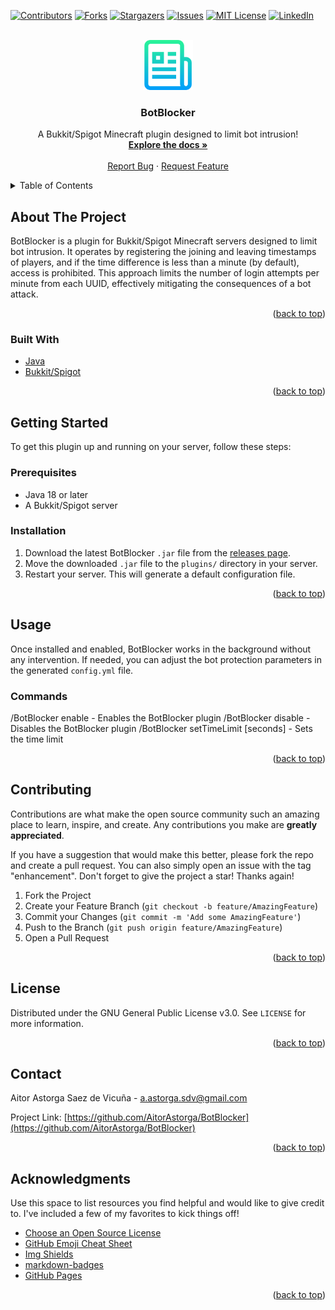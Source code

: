 <!-- Improved compatibility of back to top link: See: https://github.com/othneildrew/Best-README-Template/pull/73 -->
<a name="readme-top"></a>

[![Contributors][contributors-shield]][contributors-url]
[![Forks][forks-shield]][forks-url]
[![Stargazers][stars-shield]][stars-url]
[![Issues][issues-shield]][issues-url]
[![MIT License][license-shield]][license-url]
[![LinkedIn][linkedin-shield]][linkedin-url]



<!-- PROJECT LOGO -->
<br />
<div align="center">
  <a href="https://github.com/AitorAstorga/BotBlocker">
    <img src="images/logo.png" alt="Logo" width="80" height="80">
  </a>

  <h3 align="center">BotBlocker</h3>

  <p align="center">
    A Bukkit/Spigot Minecraft plugin designed to limit bot intrusion!
    <br />
    <a href="https://github.com/AitorAstorga/BotBlocker"><strong>Explore the docs »</strong></a>
    <br />
    <br />
    <a href="https://github.com/AitorAstorga/BotBlocker/issues">Report Bug</a>
    ·
    <a href="https://github.com/AitorAstorga/BotBlocker/issues">Request Feature</a>
  </p>
</div>



<!-- TABLE OF CONTENTS -->
<details>
  <summary>Table of Contents</summary>
  <ol>
    <li>
      <a href="#about-the-project">About The Project</a>
      <ul>
        <li><a href="#built-with">Built With</a></li>
      </ul>
    </li>
    <li>
      <a href="#getting-started">Getting Started</a>
      <ul>
        <li><a href="#prerequisites">Prerequisites</a></li>
        <li><a href="#installation">Installation</a></li>
      </ul>
    </li>
    <li><a href="#usage">Usage</a></li>
    <li><a href="#roadmap">Roadmap</a></li>
    <li><a href="#contributing">Contributing</a></li>
    <li><a href="#license">License</a></li>
    <li><a href="#contact">Contact</a></li>
    <li><a href="#acknowledgments">Acknowledgments</a></li>
  </ol>
</details>



<!-- ABOUT THE PROJECT -->
## About The Project

BotBlocker is a plugin for Bukkit/Spigot Minecraft servers designed to limit bot intrusion. It operates by registering the joining and leaving timestamps of players, and if the time difference is less than a minute (by default), access is prohibited. This approach limits the number of login attempts per minute from each UUID, effectively mitigating the consequences of a bot attack.

<p align="right">(<a href="#readme-top">back to top</a>)</p>



### Built With

* [Java](https://java.com)
* [Bukkit/Spigot](https://www.spigotmc.org)

<p align="right">(<a href="#readme-top">back to top</a>)</p>



<!-- GETTING STARTED -->
## Getting Started

To get this plugin up and running on your server, follow these steps:

### Prerequisites

* Java 18 or later
* A Bukkit/Spigot server

### Installation

1. Download the latest BotBlocker `.jar` file from the [releases page](https://github.com/AitorAstorga/BotBlocker/releases).
2. Move the downloaded `.jar` file to the `plugins/` directory in your server.
3. Restart your server. This will generate a default configuration file.

<p align="right">(<a href="#readme-top">back to top</a>)</p>



<!-- USAGE EXAMPLES -->
## Usage

Once installed and enabled, BotBlocker works in the background without any intervention. If needed, you can adjust the bot protection parameters in the generated `config.yml` file.

### Commands
  /BotBlocker enable - Enables the BotBlocker plugin
  /BotBlocker disable - Disables the BotBlocker plugin
  /BotBlocker setTimeLimit [seconds] - Sets the time limit

<p align="right">(<a href="#readme-top">back to top</a>)</p>



<!-- CONTRIBUTING -->
## Contributing

Contributions are what make the open source community such an amazing place to learn, inspire, and create. Any contributions you make are **greatly appreciated**.

If you have a suggestion that would make this better, please fork the repo and create a pull request. You can also simply open an issue with the tag "enhancement".
Don't forget to give the project a star! Thanks again!

1. Fork the Project
2. Create your Feature Branch (`git checkout -b feature/AmazingFeature`)
3. Commit your Changes (`git commit -m 'Add some AmazingFeature'`)
4. Push to the Branch (`git push origin feature/AmazingFeature`)
5. Open a Pull Request

<p align="right">(<a href="#readme-top">back to top</a>)</p>



<!-- LICENSE -->
## License

Distributed under the GNU General Public License v3.0. See `LICENSE` for more information.

<p align="right">(<a href="#readme-top">back to top</a>)</p>



<!-- CONTACT -->
## Contact

Aitor Astorga Saez de Vicuña - a.astorga.sdv@gmail.com

Project Link: [https://github.com/AitorAstorga/BotBlocker](https://github.com/AitorAstorga/BotBlocker)

<p align="right">(<a href="#readme-top">back to top</a>)</p>



<!-- ACKNOWLEDGMENTS -->
## Acknowledgments

Use this space to list resources you find helpful and would like to give credit to. I've included a few of my favorites to kick things off!

* [Choose an Open Source License](https://choosealicense.com)
* [GitHub Emoji Cheat Sheet](https://www.webpagefx.com/tools/emoji-cheat-sheet)
* [Img Shields](https://shields.io)
* [markdown-badges](https://github.com/Ileriayo/markdown-badges#table-of-contents)
* [GitHub Pages](https://pages.github.com)

<p align="right">(<a href="#readme-top">back to top</a>)</p>



<!-- MARKDOWN LINKS & IMAGES -->
<!-- https://www.markdownguide.org/basic-syntax/#reference-style-links -->
[contributors-shield]: https://img.shields.io/github/contributors/AitorAstorga/BotBlocker.svg?style=for-the-badge
[contributors-url]: https://github.com/AitorAstorga/BotBlocker/graphs/contributors
[forks-shield]: https://img.shields.io/github/forks/AitorAstorga/BotBlocker.svg?style=for-the-badge
[forks-url]: https://github.com/AitorAstorga/BotBlocker/network/members
[stars-shield]: https://img.shields.io/github/stars/AitorAstorga/BotBlocker.svg?style=for-the-badge
[stars-url]: https://github.com/AitorAstorga/BotBlocker/stargazers
[issues-shield]: https://img.shields.io/github/issues/AitorAstorga/BotBlocker.svg?style=for-the-badge
[issues-url]: https://github.com/AitorAstorga/BotBlocker/issues
[license-shield]: https://img.shields.io/github/license/AitorAstorga/BotBlocker.svg?style=for-the-badge
[license-url]: https://github.com/AitorAstorga/BotBlocker/blob/master/LICENSE
[linkedin-shield]: https://img.shields.io/badge/-LinkedIn-black.svg?style=for-the-badge&logo=linkedin&colorB=555
[linkedin-url]: https://linkedin.com/in/aitor-astorga-saez-de-vicuña
[product-screenshot]: images/screenshot.png

[Next.js]: https://img.shields.io/badge/next.js-000000?style=for-the-badge&logo=nextdotjs&logoColor=white
[Next-url]: https://nextjs.org/
[React.js]: https://img.shields.io/badge/React-20232A?style=for-the-badge&logo=react&logoColor=61DAFB
[React-url]: https://reactjs.org/
[Vue.js]: https://img.shields.io/badge/Vue.js-35495E?style=for-the-badge&logo=vuedotjs&logoColor=4FC08D
[Vue-url]: https://vuejs.org/
[Angular.io]: https://img.shields.io/badge/Angular-DD0031?style=for-the-badge&logo=angular&logoColor=white
[Angular-url]: https://angular.io/
[Svelte.dev]: https://img.shields.io/badge/Svelte-4A4A55?style=for-the-badge&logo=svelte&logoColor=FF3E00
[Svelte-url]: https://svelte.dev/
[Laravel.com]: https://img.shields.io/badge/Laravel-FF2D20?style=for-the-badge&logo=laravel&logoColor=white
[Laravel-url]: https://laravel.com
[Bootstrap.com]: https://img.shields.io/badge/Bootstrap-563D7C?style=for-the-badge&logo=bootstrap&logoColor=white
[Bootstrap-url]: https://getbootstrap.com
[JQuery.com]: https://img.shields.io/badge/jQuery-0769AD?style=for-the-badge&logo=jquery&logoColor=white
[JQuery-url]: https://jquery.com 
